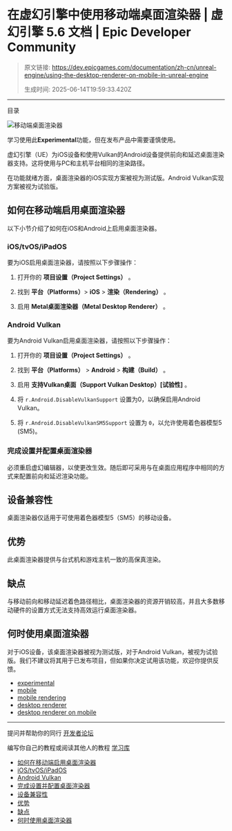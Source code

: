 # 在虚幻引擎中使用移动端桌面渲染器 | 虚幻引擎 5.6 文档 | Epic Developer Community

> 原文链接: https://dev.epicgames.com/documentation/zh-cn/unreal-engine/using-the-desktop-renderer-on-mobile-in-unreal-engine
> 
> 生成时间: 2025-06-14T19:59:33.420Z

---

目录

![移动端桌面渲染器](https://dev.epicgames.com/community/api/documentation/image/bd716d9c-632e-4b26-ab6f-1f6702a9245c?resizing_type=fill&width=1920&height=335)

学习使用此**Experimental**功能，但在发布产品中需要谨慎使用。

虚幻引擎（UE）为iOS设备和使用Vulkan的Android设备提供前向和延迟桌面渲染器支持。这将使用与PC和主机平台相同的渲染路径。

在功能就绪方面，桌面渲染器的iOS实现方案被视为测试版。Android Vulkan实现方案被视为试验版。

## 如何在移动端启用桌面渲染器

以下小节介绍了如何在iOS和Android上启用桌面渲染器。

### iOS/tvOS/iPadOS

要为iOS启用桌面渲染器，请按照以下步骤操作：

1.  打开你的 **项目设置（Project Settings）** 。
    
2.  找到 **平台（Platforms）**\> **iOS** \> **渲染（Rendering）** 。
    
3.  启用 **Metal桌面渲染器（Metal Desktop Renderer）** 。
    

### Android Vulkan

要为Android Vulkan启用桌面渲染器，请按照以下步骤操作：

1.  打开你的 **项目设置（Project Settings）** 。
    
2.  找到 **平台（Platforms）** > **Android** \> **构建（Build）** 。
    
3.  启用 **支持Vulkan桌面（Support Vulkan Desktop）\[试验性\]** 。
    
4.  将 `r.Android.DisableVulkanSupport` 设置为0，以确保启用Android Vulkan。
    
5.  将 `r.Android.DisableVulkanSM5Support` 设置为 `0`，以允许使用着色器模型5 (SM5)。
    

### 完成设置并配置桌面渲染器

必须重启虚幻编辑器，以使更改生效。随后即可采用与在桌面应用程序中相同的方式来配置前向和延迟渲染功能。

## 设备兼容性

桌面渲染器仅适用于可使用着色器模型5（SM5）的移动设备。

## 优势

此桌面渲染器提供与台式机和游戏主机一致的高保真渲染。

## 缺点

与移动前向和移动延迟着色路径相比，桌面渲染器的资源开销较高，并且大多数移动硬件的设置方式无法支持高效运行桌面渲染器。

## 何时使用桌面渲染器

对于iOS设备，该桌面渲染器被视为测试版，对于Android Vulkan，被视为试验版。我们不建议将其用于已发布项目，但如果你决定试用该功能，欢迎你提供反馈。

-   [experimental](https://dev.epicgames.com/community/search?query=experimental)
-   [mobile](https://dev.epicgames.com/community/search?query=mobile)
-   [mobile rendering](https://dev.epicgames.com/community/search?query=mobile%20rendering)
-   [desktop renderer](https://dev.epicgames.com/community/search?query=desktop%20renderer)
-   [desktop renderer on mobile](https://dev.epicgames.com/community/search?query=desktop%20renderer%20on%20mobile)

* * *

提问并帮助你的同行 [开发者论坛](https://forums.unrealengine.com/categories?tag=unreal-engine)

编写你自己的教程或阅读其他人的教程 [学习库](https://dev.epicgames.com/community/unreal-engine/learning)

-   [如何在移动端启用桌面渲染器](/documentation/zh-cn/unreal-engine/using-the-desktop-renderer-on-mobile-in-unreal-engine#%E5%A6%82%E4%BD%95%E5%9C%A8%E7%A7%BB%E5%8A%A8%E7%AB%AF%E5%90%AF%E7%94%A8%E6%A1%8C%E9%9D%A2%E6%B8%B2%E6%9F%93%E5%99%A8)
-   [iOS/tvOS/iPadOS](/documentation/zh-cn/unreal-engine/using-the-desktop-renderer-on-mobile-in-unreal-engine#ios/tvos/ipados)
-   [Android Vulkan](/documentation/zh-cn/unreal-engine/using-the-desktop-renderer-on-mobile-in-unreal-engine#androidvulkan)
-   [完成设置并配置桌面渲染器](/documentation/zh-cn/unreal-engine/using-the-desktop-renderer-on-mobile-in-unreal-engine#%E5%AE%8C%E6%88%90%E8%AE%BE%E7%BD%AE%E5%B9%B6%E9%85%8D%E7%BD%AE%E6%A1%8C%E9%9D%A2%E6%B8%B2%E6%9F%93%E5%99%A8)
-   [设备兼容性](/documentation/zh-cn/unreal-engine/using-the-desktop-renderer-on-mobile-in-unreal-engine#%E8%AE%BE%E5%A4%87%E5%85%BC%E5%AE%B9%E6%80%A7)
-   [优势](/documentation/zh-cn/unreal-engine/using-the-desktop-renderer-on-mobile-in-unreal-engine#%E4%BC%98%E5%8A%BF)
-   [缺点](/documentation/zh-cn/unreal-engine/using-the-desktop-renderer-on-mobile-in-unreal-engine#%E7%BC%BA%E7%82%B9)
-   [何时使用桌面渲染器](/documentation/zh-cn/unreal-engine/using-the-desktop-renderer-on-mobile-in-unreal-engine#%E4%BD%95%E6%97%B6%E4%BD%BF%E7%94%A8%E6%A1%8C%E9%9D%A2%E6%B8%B2%E6%9F%93%E5%99%A8)